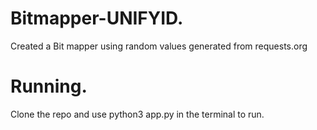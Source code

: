 # Bitmapper-UNIFYID.
Created a Bit mapper using random values generated from requests.org

# Running.
Clone the repo and use python3 app.py in the terminal to run.
